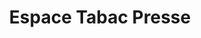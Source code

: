 ---
title: "Espace Tabac Presse"
url: /gradignan/espace-tabac-presse/
shop: marchand de journaux
---
